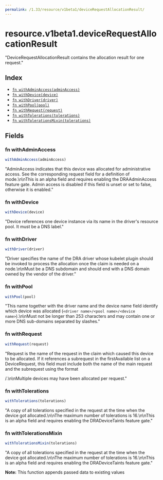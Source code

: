 ```yaml
---
permalink: /1.33/resource/v1beta1/deviceRequestAllocationResult/
---
```


# resource.v1beta1.deviceRequestAllocationResult

"DeviceRequestAllocationResult contains the allocation result for one request."

## Index

* [`fn withAdminAccess(adminAccess)`](#fn-withadminaccess)
* [`fn withDevice(device)`](#fn-withdevice)
* [`fn withDriver(driver)`](#fn-withdriver)
* [`fn withPool(pool)`](#fn-withpool)
* [`fn withRequest(request)`](#fn-withrequest)
* [`fn withTolerations(tolerations)`](#fn-withtolerations)
* [`fn withTolerationsMixin(tolerations)`](#fn-withtolerationsmixin)

## Fields

### fn withAdminAccess

```ts
withAdminAccess(adminAccess)
```

"AdminAccess indicates that this device was allocated for administrative access. See the corresponding request field for a definition of mode.\n\nThis is an alpha field and requires enabling the DRAAdminAccess feature gate. Admin access is disabled if this field is unset or set to false, otherwise it is enabled."

### fn withDevice

```ts
withDevice(device)
```

"Device references one device instance via its name in the driver's resource pool. It must be a DNS label."

### fn withDriver

```ts
withDriver(driver)
```

"Driver specifies the name of the DRA driver whose kubelet plugin should be invoked to process the allocation once the claim is needed on a node.\n\nMust be a DNS subdomain and should end with a DNS domain owned by the vendor of the driver."

### fn withPool

```ts
withPool(pool)
```

"This name together with the driver name and the device name field identify which device was allocated (`<driver name>/<pool name>/<device name>`).\n\nMust not be longer than 253 characters and may contain one or more DNS sub-domains separated by slashes."

### fn withRequest

```ts
withRequest(request)
```

"Request is the name of the request in the claim which caused this device to be allocated. If it references a subrequest in the firstAvailable list on a DeviceRequest, this field must include both the name of the main request and the subrequest using the format <main request>/<subrequest>.\n\nMultiple devices may have been allocated per request."

### fn withTolerations

```ts
withTolerations(tolerations)
```

"A copy of all tolerations specified in the request at the time when the device got allocated.\n\nThe maximum number of tolerations is 16.\n\nThis is an alpha field and requires enabling the DRADeviceTaints feature gate."

### fn withTolerationsMixin

```ts
withTolerationsMixin(tolerations)
```

"A copy of all tolerations specified in the request at the time when the device got allocated.\n\nThe maximum number of tolerations is 16.\n\nThis is an alpha field and requires enabling the DRADeviceTaints feature gate."

**Note:** This function appends passed data to existing values